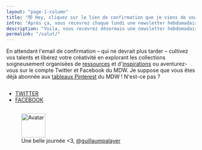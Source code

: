 ```yaml
---
layout: "page-1-column"
title: "😻 Hey, cliquez sur le lien de confirmation que je viens de vous envoyer pour valider votre adresse e-mail"
intro: "Après ça, vous recevrez chaque lundi une newsletter hebdomadaire à la hauteur de vos exigences pour cultiver vos talents."
description: "Voila, vous recevrez désormais une newsletter hebdomadaire à la hauteur de vos exigences."
permalink: "/salut/"
---
```

<p class="text-center">En attendant l'email de confirmation &ndash; qui ne devrait plus tarder &ndash; cultivez vos talents et libérez votre créativité en explorant les collections soigneusement organisées de <a href="/ressources/" title="Gagnez du temps avec ces merveilleuses ressources">ressources</a> et d'<a href="/inspirations/" title="Cultivez votre créativité">inspirations</a> ou aventurez-vous sur le compte Twitter et Facebook du MDW. Je suppose que vous êtes déjà abonnée aux <a onclick="ga('send', 'social', 'Pinterest', 'follow', '{{ site.url }}{{ page.url | cgi_escape }}');" href="https://fr.pinterest.com/MagDuWebdesign/" title="Votre dose d'inspiration en Web design" rel="nofollow" target="_blank">tableaux Pinterest</a> du MDW ! N'est-ce pas ?</p>
<div class="row">
  <div class="small-12 columns">
    <ul class="buttons-inline-list text-center">
      <li>
        <a onclick="ga('send', 'social', 'Twitter', 'follow', '{{ site.url }}{{ page.url | cgi_escape }}');" class="button radius small article-partage-twitter" href="https://twitter.com/@MagDuWebdesign" title="Explorez le MDW sur Twitter" rel="nofollow" target="_blank">TWITTER</a>
      </li>
      <li>
        <a onclick="ga('send', 'social', 'Facebook', 'like', '{{ site.url }}{{ page.url | cgi_escape }}');" class="button radius small article-partage-facebook" href="https://www.facebook.com/MagazineDuWebdesign/" title="Explorez le MDW sur Facebook" rel="nofollow" target="_blank">FACEBOOK</a>
      </li>
    </ul>
  </div>
</div>

<figure class="text-center">
  <img class="rounded-img-d64 mod-avatar" src="{{ site.author.avatar | prepend:'https://s3-eu-west-1.amazonaws.com/mdw-images/large/' }}" alt="Avatar" width="64" height="64">
  <figcaption>Une belle journée <3, <a href="https://twitter.com/guillaumpalayer" title="Twitter @guillaumpalayer" target="_blank">@guillaumpalayer</a></figcaption>
</figure>
